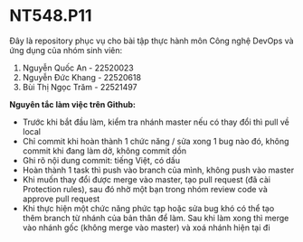 # NT548.P11

Đây là repository phục vụ cho bài tập thực hành môn Công nghệ DevOps và ứng dụng của nhóm sinh viên:

1. Nguyễn Quốc An - 22520023
2. Nguyễn Đức Khang - 22520618
3. Bùi Thị Ngọc Trăm - 22521497

**Nguyên tắc làm việc trên Github:**
- Trước khi bắt đầu làm, kiểm tra nhánh master nếu có thay đổi thì pull về local
- Chỉ commit khi hoàn thành 1 chức năng / sửa xong 1 bug nào đó, không commit khi đang làm dở, không commit dồn
- Ghi rõ nội dung commit: tiếng Việt, có dấu
- Hoàn thành 1 task thì push vào branch của mình, không push vào master
- Khi muốn thay đổi được merge vào master, tạo pull request (đã cài Protection rules), sau đó nhờ một bạn trong nhóm review code và approve pull request
- Khi thực hiện một chức năng phức tạp hoặc sửa bug khó có thể tạo thêm branch từ nhánh của bản thân để làm. Sau khi làm xong thì merge vào nhánh gốc (không merge vào master) và xoá nhánh hiện tại đi